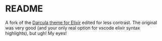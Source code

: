 # README

A fork of the [Darcula theme for Elixir](https://github.com/arsssen/vscode-darcula-theme-elixir) edited for less contrast. The original was very good (and your only real option for vscode elixir syntax highlights), but ugh! My eyes!
